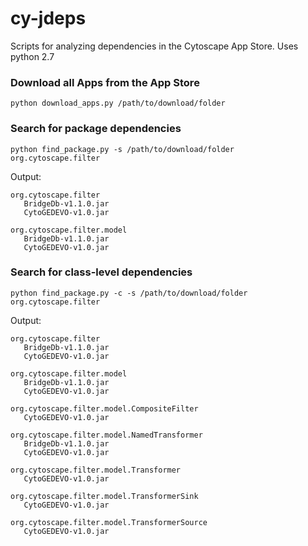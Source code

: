# cy-jdeps
Scripts for analyzing dependencies in the Cytoscape App Store.
Uses python 2.7

### Download all Apps from the App Store

    python download_apps.py /path/to/download/folder
    
### Search for package dependencies

    python find_package.py -s /path/to/download/folder org.cytoscape.filter

Output:

```
org.cytoscape.filter
   BridgeDb-v1.1.0.jar
   CytoGEDEVO-v1.0.jar

org.cytoscape.filter.model
   BridgeDb-v1.1.0.jar
   CytoGEDEVO-v1.0.jar
```

### Search for class-level dependencies

    python find_package.py -c -s /path/to/download/folder org.cytoscape.filter

Output:

```
org.cytoscape.filter
   BridgeDb-v1.1.0.jar
   CytoGEDEVO-v1.0.jar

org.cytoscape.filter.model
   BridgeDb-v1.1.0.jar
   CytoGEDEVO-v1.0.jar

org.cytoscape.filter.model.CompositeFilter
   CytoGEDEVO-v1.0.jar

org.cytoscape.filter.model.NamedTransformer
   BridgeDb-v1.1.0.jar
   CytoGEDEVO-v1.0.jar

org.cytoscape.filter.model.Transformer
   CytoGEDEVO-v1.0.jar

org.cytoscape.filter.model.TransformerSink
   CytoGEDEVO-v1.0.jar

org.cytoscape.filter.model.TransformerSource
   CytoGEDEVO-v1.0.jar
```
